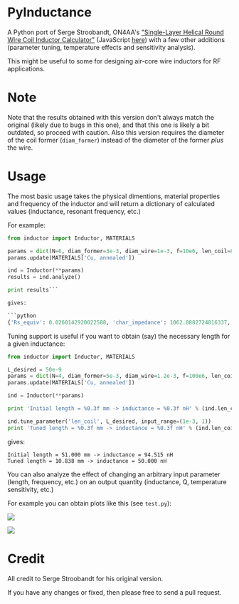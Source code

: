 # PyInductance

A Python port of Serge Stroobandt, ON4AA's ["Single-Layer Helical Round Wire Coil Inductor Calculator"](http://hamwaves.com/antennas/inductance.html)
(JavaScript [here](http://hamwaves.com/antennas/inductance/inductance.js)) with a few other additions (parameter tuning, temperature effects and sensitivity analysis).

This might be useful to some for designing air-core wire inductors for RF applications.

# Note

Note that the results obtained with this version don't always match the original (likely due to bugs in this one), and that this one is likely a bit outdated, so proceed
with caution. Also this version requires the diameter of the coil former (`diam_former`) instead of the diameter of the former *plus* the wire.

# Usage

The most basic usage takes the physical dimentions, material properties and frequency of the inductor and will return a dictionary of calculated values (inductance,
resonant frequency, etc.)

For example:

```python
from inductor import Inductor, MATERIALS

params = dict(N=6, diam_former=3e-3, diam_wire=1e-3, f=10e6, len_coil=8e-3)
params.update(MATERIALS['Cu, annealed'])

ind = Inductor(**params)
results = ind.analyze()

print results```

gives:

```python
{'Rs_equiv': 0.0260142920022588, 'char_impedance': 1062.8882724816337, 'Ls_equiv': 4.18213766576639e-08, 'Rs_eff': 0.03933132499704669, 'Q_eff': 82.14705604747247, 'res_freq': 1088325440.0625987, 'Q_equiv': 101.01042124023245, 'skin_depth': 2.1102261245635593e-05, 'prop_factor': 0.5173362883660613, 'Ls_eff': 5.142220706528976e-08, 'Cp_equiv': 1.1309733366263994e-09}
```

Tuning support is useful if you want to obtain (say) the necessary length for a given inductance:

```python
from inductor import Inductor, MATERIALS

L_desired = 50e-9
params = dict(N=4, diam_former=5e-3, diam_wire=1.2e-3, f=100e6, len_coil=51e-3)
params.update(MATERIALS['Cu, annealed'])

ind = Inductor(**params)

print 'Initial length = %0.3f mm -> inductance = %0.3f nH' % (ind.len_coil/1e-3, ind.analyze()['Ls_eff']/1e-9)

ind.tune_parameter('len_coil', L_desired, input_range=(1e-3, 1))
print 'Tuned length = %0.3f mm -> inductance = %0.3f nH' % (ind.len_coil/1e-3, ind.analyze()['Ls_eff']/1e-9)
```

gives:

```
Initial length = 51.000 mm -> inductance = 94.515 nH
Tuned length = 10.838 mm -> inductance = 50.000 nH
```

You can also analyze the effect of changing an arbitrary input parameter (length, frequency, etc.) on an output quantity (inductance, Q, temperature sensitivity, etc.)

For example you can obtain plots like this (see `test.py`):

![](http://i.imgur.com/RThvH.png)

![](http://i.imgur.com/y5D2L.png)

# Credit

All credit to Serge Stroobandt for his original version.

If you have any changes or fixed, then please free to send a pull request.